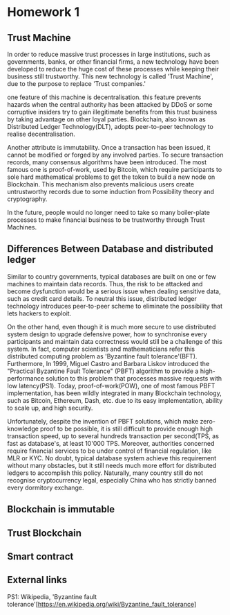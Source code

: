# Homework 1

## Trust Machine
In order to reduce massive trust processes in large institutions, such as governments, banks, or other financial firms, a new technology have been developed to reduce the huge cost of these processes while keeping their business still trustworthy. This new technology is called 'Trust Machine', due to the purpose to replace 'Trust companies.'

one feature of this machine is decentralisation. this feature prevents hazards when the central authority has been attacked by DDoS or some corruptive insiders try to gain illegitimate benefits from this trust business by taking advantage on other loyal parties. Blockchain, also known as Distributed Ledger Technology(DLT), adopts peer-to-peer technology to realise decentralisation.

Another attribute is immutability. Once a transaction has been issued, it cannot be modified or forged by any involved parties. To secure transaction records, many consensus algorithms have been introduced. The most famous one is proof-of-work, used by Bitcoin, which require participants to sole hard mathematical problems to get the token to build a new node on Blockchain. This mechanism also prevents malicious users create untrustworthy records due to some induction from Possibility theory and cryptography.

In the future, people would no longer need to take so many boiler-plate processes to make financial business to be trustworthy through Trust Machines.

## Differences Between Database and distributed ledger

Similar to country governments, typical databases are built on one or few machines to maintain data records. Thus, the risk to be attacked and become dysfunction would be a serious issue when dealing sensitive data, such as credit card details. To neutral this issue, distributed ledger technology introduces peer-to-peer scheme to eliminate the possibility that lets hackers to exploit.

On the other hand, even though it is much more secure to use distributed system design to upgrade defensive power, how to synchronise every participants and maintain data correctness would still be a challenge of this system. In fact, computer scientists and mathematicians refer this distributed computing problem as 'Byzantine fault tolerance'(BFT). Furthermore, In 1999, Miguel Castro and Barbara Liskov introduced the "Practical Byzantine Fault Tolerance" (PBFT) algorithm to provide a high-performance solution to this problem that processes massive requests with low latency(PS1). Today, proof-of-work(POW), one of most famous PBFT implementation, has been wildly integrated in many Blockchain technology, such as Bitcoin, Ethereum, Dash, etc. due to its easy implementation, ability to scale up, and high security.

Unfortunately, despite the invention of PBFT solutions, which make zero-knowledge proof to be possible, it is still difficult to provide enough high transaction speed, up to several hundreds transaction per second(TPS, as fast as database's, at least 10'000 TPS. Moreover, authorities concerned require financial services to be under control of financial regulation, like MLR or KYC. No doubt, typical database system achieve this requirement without many obstacles, but it still needs much more effort for distributed ledgers to accomplish this policy. Naturally, many country still do not recognise cryptocurrency legal, especially China who has strictly banned every dormitory exchange.

## Blockchain is immutable
## Trust Blockchain
## Smart contract
## External links
PS1: Wikipedia, 'Byzantine fault tolerance'[https://en.wikipedia.org/wiki/Byzantine_fault_tolerance]
